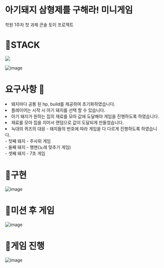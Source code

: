 # 아기돼지 삼형제를 구해라! 미니게임 
학원 1주차 첫 과제 콘솔 토이 프로젝트

# 🌠STACK
<img src="https://img.shields.io/badge/JAVA-E34F26?style=flat-square&logo=JAVA&logoColor=white"/> 

![image](https://user-images.githubusercontent.com/120998460/219313471-fc771397-c776-4f21-adbf-60ad90d7899b.png)
<br>

# 요구사항 👋 
<li>돼지마다 공통 된 hp, build를 제공하여 초기화하였습니다.</li>
<li>플레이어는 시작 시 아기 돼지를 선택 할 수 있습니다.</li>
<li>아기 돼지가 원하는 집의 재료를 모아 값에 도달해야 게임을 진행하도록 하였습니다.</li>
<li>재료를 모아 집을 지어서 랜덤으로 값이 도달되게 만들었습니다. </li>
<li>늑대의 퀴즈의 대응 - 돼지들의 번호에 따라 게임을 다 다르게 진행하도록 하였습니다. </li>
- 첫째 돼지 - 주사위 게임<br>
- 둘째 돼지 - 행맨(노래 맞추기 게임)<br>
- 셋째 돼지 - 7초 게임<br>

# 🐖구현
![image](https://user-images.githubusercontent.com/120998460/230806999-1a8be74f-90e2-4361-9de7-06d8dd504b19.png)

# 🐖미션 후 게임
![image](https://user-images.githubusercontent.com/120998460/230807089-3ba1bb69-a746-4201-8a4d-acfcc4095cca.png)<br>

# 🐖게임 진행
![image](https://user-images.githubusercontent.com/120998460/230807315-6582c65f-c8fc-4155-b864-1e7257729616.png)
